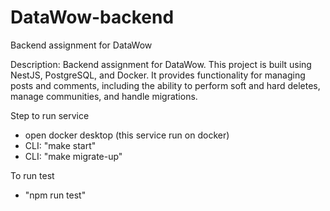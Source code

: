 # DataWow-backend

Backend assignment for DataWow

Description:
Backend assignment for DataWow. This project is built using NestJS, PostgreSQL, and Docker. It provides functionality for managing posts and comments, including the ability to perform soft and hard deletes, manage communities, and handle migrations.

Step to run service

- open docker desktop (this service run on docker)
- CLI: "make start"
- CLI: "make migrate-up"

To run test

- "npm run test"
